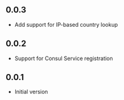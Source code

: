## 0.0.3

- Add support for IP-based country lookup

## 0.0.2

- Support for Consul Service registration

## 0.0.1

- Initial version
